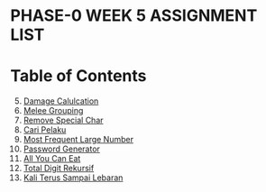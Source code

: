 # PHASE-0 WEEK 5 ASSIGNMENT LIST

# Table of Contents

5. <a href="/Week%205/5.dacalc.js/">Damage Calulcation</a>
6. <a href="/Week%205/6.meleeranged.js">Melee Grouping</a>
7. <a href="/Week%205/7.removechar.js">Remove Special Char</a>
8. <a href="/Week%205/8.findsuspect.js">Cari Pelaku</a>
13. <a href="/Week%205/13.mfln.js">Most Frequent Large Number</a>
14. <a href="/Week%205/14.passwordgenerator.js">Password Generator</a>
15. <a href="/Week%205/15.allucaneat.js">All You Can Eat</a>
16. <a href="/Week%205/16.totaldigit.js">Total Digit Rekursif</a>
17. <a href="/Week%205/17.xterus.js">Kali Terus Sampai Lebaran</a>